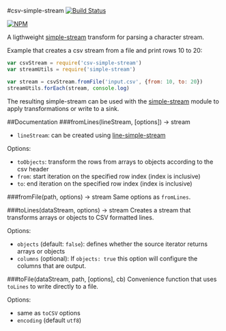 #csv-simple-stream
[![Build Status](https://travis-ci.org/mirkokiefer/csv-simple-stream.png?branch=master)](https://travis-ci.org/mirkokiefer/csv-simple-stream)

[![NPM](https://nodei.co/npm/csv-simple-stream.png)](https://nodei.co/npm/csv-simple-stream/)

A ligthweight [simple-stream](https://github.com/creationix/js-git/blob/master/specs/simple-stream.md) transform for parsing a character stream.

Example that creates a csv stream from a file and print rows 10 to 20:

``` js
var csvStream = require('csv-simple-stream')
var streamUtils = require('simple-stream')

var stream = csvStream.fromFile('input.csv', {from: 10, to: 20})
streamUtils.forEach(stream, console.log)
```

The resulting simple-stream can be used with the [simple-stream](https://github.com/mirkokiefer/simple-stream) module to apply transformations or write to a sink.

##Documentation
###fromLines(lineStream, [options]) -> stream

- `lineStream`: can be created using [line-simple-stream](https://github.com/mirkokiefer/line-simple-stream)

Options:

- `toObjects`: transform the rows from arrays to objects according to the csv header
- `from`: start iteration on the specified row index (index is inclusive)
- `to`: end iteration on the specified row index (index is inclusive)

###fromFile(path, options) -> stream
Same options as `fromLines`.

###toLines(dataStream, options) -> stream
Creates a stream that transforms arrays or objects to CSV formatted lines.

Options:
- `objects` (default: `false`): defines whether the source iterator returns arrays or objects
- `columns` (optional): If `objects: true` this option will configure the columns that are output.

###toFile(dataStream, path, [options], cb)
Convenience function that uses `toLines` to write directly to a file.

Options:
- same as `toCSV` options
- `encoding` (default `utf8`)
